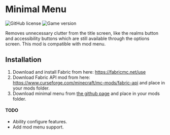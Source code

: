 # Minimal Menu
![GitHub license](https://img.shields.io/badge/license-MIT-blue)
![Game version](https://img.shields.io/badge/minecraft-1.16.2-blueviolet)

Removes unnecessary clutter from the title screen, like the realms button and accessibility buttons which are still available through the options screen. This mod is compatible with mod menu.

## Installation

1. Download and install Fabric from here: https://fabricmc.net/use
2. Download Fabric API mod from here: https://www.curseforge.com/minecraft/mc-mods/fabric-api and place in your mods folder.
3. Download minimal menu from [the github page](https://github.com/TomB-134/MinimalMenu/releases) and place in your mods folder.

#### TODO
* Ability configure features.
* Add mod menu support.

